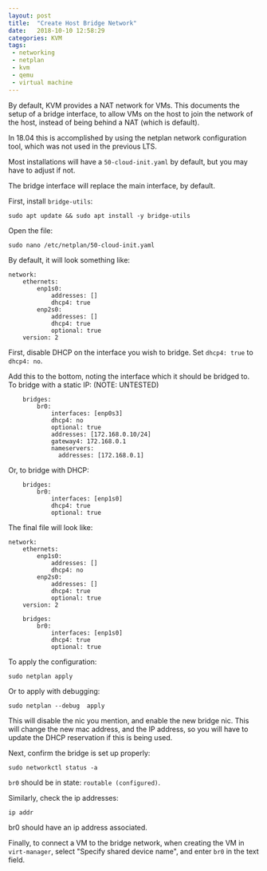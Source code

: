 ```yaml
---
layout: post
title:  "Create Host Bridge Network"
date:   2018-10-10 12:58:29
categories: KVM
tags: 
 - networking
 - netplan
 - kvm
 - qemu
 - virtual machine
---
```



By default, KVM provides a NAT network for VMs. This documents the setup of a
bridge interface, to allow VMs on the  host to join the network of the host,
instead of being behind a NAT (which is default).

In 18.04 this is accomplished by using the netplan network configuration tool,
which was not used in the previous LTS.

Most installations will have a `50-cloud-init.yaml` by default, but you may
have to adjust if not.

The bridge interface will replace the main interface, by default.

First, install `bridge-utils`:

```
sudo apt update && sudo apt install -y bridge-utils 
```

Open the file:

```
sudo nano /etc/netplan/50-cloud-init.yaml
```

By default, it will look something like:
```
network:
    ethernets:
        enp1s0:
            addresses: []
            dhcp4: true
        enp2s0:
            addresses: []
            dhcp4: true
            optional: true
    version: 2
```

First, disable DHCP on the interface you wish to bridge. Set `dhcp4: true` to `dhcp4: no`.

Add this to the bottom, noting the interface which
it should be bridged to. To bridge with a static IP:
(NOTE: UNTESTED)
```
    bridges:
        br0:
            interfaces: [enp0s3]
            dhcp4: no
            optional: true
            addresses: [172.168.0.10/24]
            gateway4: 172.168.0.1
            nameservers:
              addresses: [172.168.0.1]
```

Or, to bridge with DHCP:
```
    bridges:
        br0:
            interfaces: [enp1s0]
            dhcp4: true
            optional: true
```


The final file will look like:
```
network:
    ethernets:
        enp1s0:
            addresses: []
            dhcp4: no   
        enp2s0:
            addresses: []
            dhcp4: true
            optional: true
    version: 2

    bridges:
        br0:
            interfaces: [enp1s0]
            dhcp4: true
            optional: true
```

To apply the configuration:
```
sudo netplan apply
```

Or to apply with debugging:
```
sudo netplan --debug  apply
```

This will disable the nic you mention, and enable the new bridge nic. This will
change the new mac address, and the IP address, so you will have to update the DHCP 
reservation if this is being used.


Next, confirm the bridge is set up properly:
```
sudo networkctl status -a
```

`br0` should be in state: `routable (configured)`.

Similarly, check the ip addresses:
```
ip addr
```

br0 should have an ip address associated.

Finally, to connect a VM to the bridge network, when creating the VM in `virt-manager`,
select "Specify shared device name", and enter `br0` in the text field.
